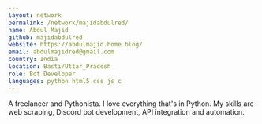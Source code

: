 ```yaml
---
layout: network
permalink: /network/majidabdulred/
name: Abdul Majid
github: majidabdulred
website: https://abdulmajid.home.blog/
email: abdulmajidred@gmail.com
country: India
location: Basti/Uttar_Pradesh
role: Bot Developer
languages: python html5 css js c
---
```


A freelancer and Pythonista. I love everything that's in Python. My skills are web scraping, Discord bot development, API integration and automation.
